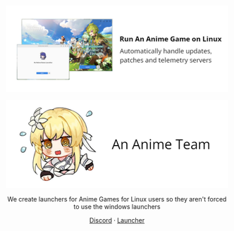 <p align="center"><img src="logo.jpg" /></p>
<p align="center"><img src="team.jpg" height="200px" /></p>

<p align="center">We create launchers for Anime Games for Linux users so they aren't forced to use the windows launchers</p>

<p align="center">
    <a href="https://discord.gg/ck37X6UWBp">Discord</a> ·
    <a href="https://github.com/an-anime-team/an-anime-game-launcher">Launcher</a>
</p>
